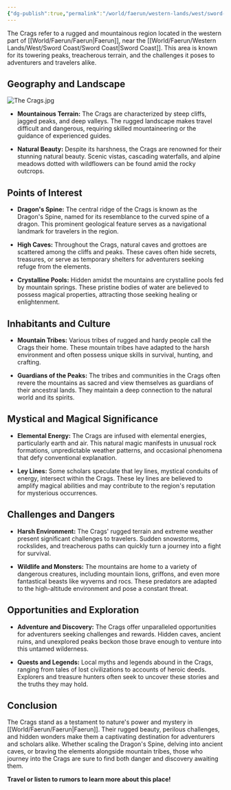 ```yaml
---
{"dg-publish":true,"permalink":"/world/faerun/western-lands/west/sword-coast/the-crags/"}
---
```


The Crags refer to a rugged and mountainous region located in the western part of [[World/Faerun/Faerun\|Faerun]], near the [[World/Faerun/Western Lands/West/Sword Coast/Sword Coast\|Sword Coast]]. This area is known for its towering peaks, treacherous terrain, and the challenges it poses to adventurers and travelers alike.
## Geography and Landscape

![The Crags.jpg](/img/user/Images/Locations/West/Sword%20Coast/The%20Crags.jpg)

- **Mountainous Terrain:** The Crags are characterized by steep cliffs, jagged peaks, and deep valleys. The rugged landscape makes travel difficult and dangerous, requiring skilled mountaineering or the guidance of experienced guides.

- **Natural Beauty:** Despite its harshness, the Crags are renowned for their stunning natural beauty. Scenic vistas, cascading waterfalls, and alpine meadows dotted with wildflowers can be found amid the rocky outcrops.

## Points of Interest

- **Dragon's Spine:** The central ridge of the Crags is known as the Dragon's Spine, named for its resemblance to the curved spine of a dragon. This prominent geological feature serves as a navigational landmark for travelers in the region.

- **High Caves:** Throughout the Crags, natural caves and grottoes are scattered among the cliffs and peaks. These caves often hide secrets, treasures, or serve as temporary shelters for adventurers seeking refuge from the elements.

- **Crystalline Pools:** Hidden amidst the mountains are crystalline pools fed by mountain springs. These pristine bodies of water are believed to possess magical properties, attracting those seeking healing or enlightenment.

## Inhabitants and Culture

- **Mountain Tribes:** Various tribes of rugged and hardy people call the Crags their home. These mountain tribes have adapted to the harsh environment and often possess unique skills in survival, hunting, and crafting.

- **Guardians of the Peaks:** The tribes and communities in the Crags often revere the mountains as sacred and view themselves as guardians of their ancestral lands. They maintain a deep connection to the natural world and its spirits.

## Mystical and Magical Significance

- **Elemental Energy:** The Crags are infused with elemental energies, particularly earth and air. This natural magic manifests in unusual rock formations, unpredictable weather patterns, and occasional phenomena that defy conventional explanation.

- **Ley Lines:** Some scholars speculate that ley lines, mystical conduits of energy, intersect within the Crags. These ley lines are believed to amplify magical abilities and may contribute to the region's reputation for mysterious occurrences.

## Challenges and Dangers

- **Harsh Environment:** The Crags' rugged terrain and extreme weather present significant challenges to travelers. Sudden snowstorms, rockslides, and treacherous paths can quickly turn a journey into a fight for survival.

- **Wildlife and Monsters:** The mountains are home to a variety of dangerous creatures, including mountain lions, griffons, and even more fantastical beasts like wyverns and rocs. These predators are adapted to the high-altitude environment and pose a constant threat.

## Opportunities and Exploration

- **Adventure and Discovery:** The Crags offer unparalleled opportunities for adventurers seeking challenges and rewards. Hidden caves, ancient ruins, and unexplored peaks beckon those brave enough to venture into this untamed wilderness.

- **Quests and Legends:** Local myths and legends abound in the Crags, ranging from tales of lost civilizations to accounts of heroic deeds. Explorers and treasure hunters often seek to uncover these stories and the truths they may hold.

## Conclusion

The Crags stand as a testament to nature's power and mystery in [[World/Faerun/Faerun\|Faerun]]. Their rugged beauty, perilous challenges, and hidden wonders make them a captivating destination for adventurers and scholars alike. Whether scaling the Dragon's Spine, delving into ancient caves, or braving the elements alongside mountain tribes, those who journey into the Crags are sure to find both danger and discovery awaiting them.

**Travel or listen to rumors to learn more about this place!**
